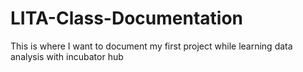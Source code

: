 # LITA-Class-Documentation
This is where I want to document my first project while learning data analysis with incubator hub
